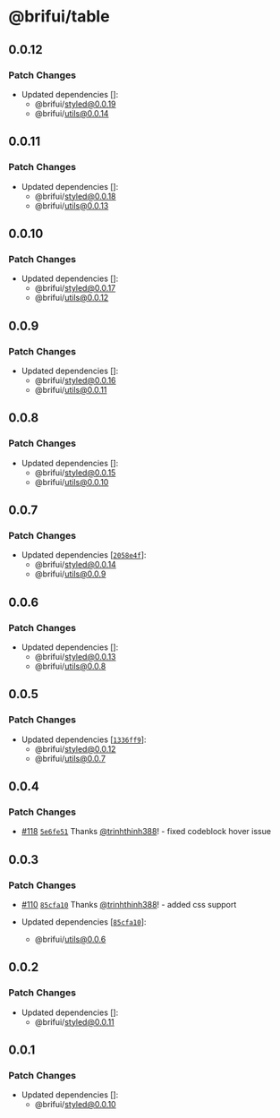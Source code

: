 # @brifui/table

## 0.0.12

### Patch Changes

- Updated dependencies []:
  - @brifui/styled@0.0.19
  - @brifui/utils@0.0.14

## 0.0.11

### Patch Changes

- Updated dependencies []:
  - @brifui/styled@0.0.18
  - @brifui/utils@0.0.13

## 0.0.10

### Patch Changes

- Updated dependencies []:
  - @brifui/styled@0.0.17
  - @brifui/utils@0.0.12

## 0.0.9

### Patch Changes

- Updated dependencies []:
  - @brifui/styled@0.0.16
  - @brifui/utils@0.0.11

## 0.0.8

### Patch Changes

- Updated dependencies []:
  - @brifui/styled@0.0.15
  - @brifui/utils@0.0.10

## 0.0.7

### Patch Changes

- Updated dependencies [[`2058e4f`](https://github.com/brifui-org/brif-ui/commit/2058e4f4fc43139d9b13322c5c50b49f43dc2f28)]:
  - @brifui/styled@0.0.14
  - @brifui/utils@0.0.9

## 0.0.6

### Patch Changes

- Updated dependencies []:
  - @brifui/styled@0.0.13
  - @brifui/utils@0.0.8

## 0.0.5

### Patch Changes

- Updated dependencies [[`1336ff9`](https://github.com/brifui-org/brif-ui/commit/1336ff9dd99899e54da1bd4bfa77168c14c4e662)]:
  - @brifui/styled@0.0.12
  - @brifui/utils@0.0.7

## 0.0.4

### Patch Changes

- [#118](https://github.com/brifui-org/brif-ui/pull/118) [`5e6fe51`](https://github.com/brifui-org/brif-ui/commit/5e6fe510114b7051fbe220972995a88703fa12b3) Thanks [@trinhthinh388](https://github.com/trinhthinh388)! - fixed codeblock hover issue

## 0.0.3

### Patch Changes

- [#110](https://github.com/brifui-org/brif-ui/pull/110) [`85cfa10`](https://github.com/brifui-org/brif-ui/commit/85cfa10cca6ad3b3de2d48004e8517068c91df33) Thanks [@trinhthinh388](https://github.com/trinhthinh388)! - added css support

- Updated dependencies [[`85cfa10`](https://github.com/brifui-org/brif-ui/commit/85cfa10cca6ad3b3de2d48004e8517068c91df33)]:
  - @brifui/utils@0.0.6

## 0.0.2

### Patch Changes

- Updated dependencies []:
  - @brifui/styled@0.0.11

## 0.0.1

### Patch Changes

- Updated dependencies []:
  - @brifui/styled@0.0.10
